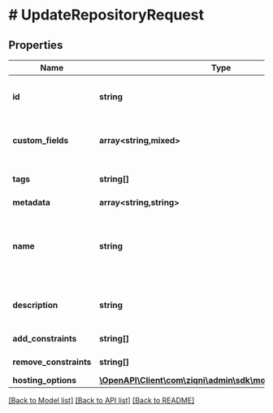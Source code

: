 # # UpdateRepositoryRequest

## Properties

Name | Type | Description | Notes
------------ | ------------- | ------------- | -------------
**id** | **string** | A unique system generated identifier |
**custom_fields** | **array<string,mixed>** | A list of id&#39;s used to add cutom fields | [optional]
**tags** | **string[]** | A list of id&#39;s used to tag models | [optional]
**metadata** | **array<string,string>** |  | [optional]
**name** | **string** | The name of the repository. No special charaters or spaces permitted | [optional]
**description** | **string** | The description of the repository | [optional]
**add_constraints** | **string[]** | Additional constraints | [optional]
**remove_constraints** | **string[]** | Additional constraints | [optional]
**hosting_options** | [**\OpenAPI\Client\com\ziqni\admin\sdk\model\HostingOptions**](HostingOptions.md) |  | [optional]

[[Back to Model list]](../../README.md#models) [[Back to API list]](../../README.md#endpoints) [[Back to README]](../../README.md)
